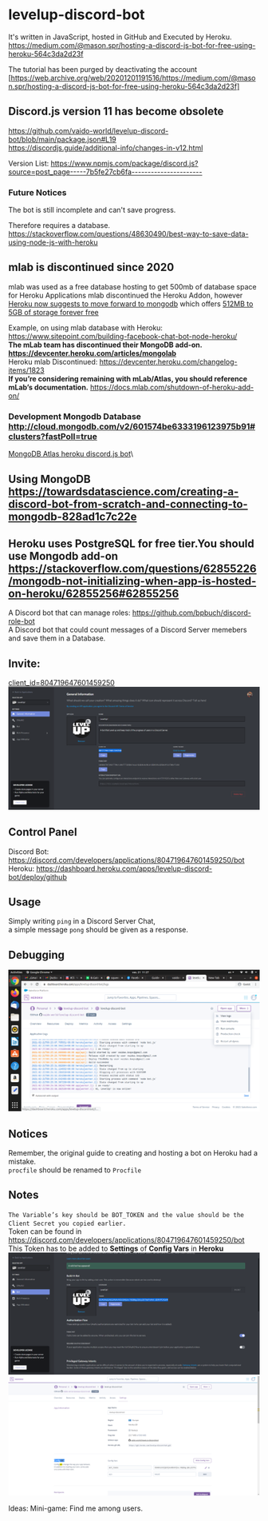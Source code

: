 # levelup-discord-bot
It's written in JavaScript, hosted in GitHub and Executed by Heroku.  
https://medium.com/@mason.spr/hosting-a-discord-js-bot-for-free-using-heroku-564c3da2d23f 

The tutorial has been purged by deactivating the account
[https://web.archive.org/web/20201201191516/https://medium.com/@mason.spr/hosting-a-discord-js-bot-for-free-using-heroku-564c3da2d23f]

## Discord.js version 11 has become obsolete
https://github.com/vaido-world/levelup-discord-bot/blob/main/package.json#L19  
https://discordjs.guide/additional-info/changes-in-v12.html

Version List: https://www.npmjs.com/package/discord.js?source=post_page-----7b5fe27cb6fa----------------------
 

### Future Notices
The bot is still incomplete and can't save progress. 

Therefore requires a database.  
https://stackoverflow.com/questions/48630490/best-way-to-save-data-using-node-js-with-heroku  



## mlab is discontinued since 2020
mlab was used as a free database hosting to get 500mb of database space for Heroku Applications
mlab discontinued the Heroku Addon, however [Heroku now suggests to move forward to mongodb](https://docs.mlab.com/shutdown-of-heroku-add-on/#what-action-is-required-how-can-i-keep-my-application-running) which offers [512MB to 5GB of storage forever free](https://www.mongodb.com/pricing)

Example, on using mlab database with Heroku: https://www.sitepoint.com/building-facebook-chat-bot-node-heroku/   
**The mLab team has discontinued their MongoDB add-on.** **https://devcenter.heroku.com/articles/mongolab**  
Heroku mlab Discontinued: https://devcenter.heroku.com/changelog-items/1823   
**If you’re considering remaining with mLab/Atlas, you should reference mLab’s documentation.** https://docs.mlab.com/shutdown-of-heroku-add-on/  

### Development Mongodb Database http://cloud.mongodb.com/v2/601574be6333196123975b91#clusters?fastPoll=true
[MongoDB Atlas heroku discord.js bot](https://www.google.com/search?ei=L20VYN37IseurgSC566wBw&q=MongoDB+Atlas+heroku+discord.js+bot&oq=MongoDB+Atlas+heroku+discord.js+bot&gs_lcp=CgZwc3ktYWIQAzoFCCEQoAE6BwghEAoQoAFQ50BYvGtg02xoCHAAeACAAXiIAcIIkgEDNS42mAEAoAEBqgEHZ3dzLXdpesABAQ&sclient=psy-ab&ved=0ahUKEwidz6yK78PuAhVHl4sKHYKzC3YQ4dUDCA0&uact=5)\

## Using MongoDB https://towardsdatascience.com/creating-a-discord-bot-from-scratch-and-connecting-to-mongodb-828ad1c7c22e
## Heroku uses PostgreSQL for free tier.You should use Mongodb add-on https://stackoverflow.com/questions/62855226/mongodb-not-initializing-when-app-is-hosted-on-heroku/62855256#62855256


A Discord bot that can manage roles: https://github.com/bpbuch/discord-role-bot  
A Discord bot that could count messages of a Discord Server memebers and save them in a Database.  

## Invite:
<a href="https://discord.com/oauth2/authorize?client_id=804719647601459250&scope=bot&permissions=0">client_id=804719647601459250</a>
![Client Id can ba found here](./Note3.png)


## Control Panel
Discord Bot: https://discord.com/developers/applications/804719647601459250/bot  
Heroku: https://dashboard.heroku.com/apps/levelup-discord-bot/deploy/github  


## Usage
Simply writing `ping` in a Discord Server Chat,   
a simple message `pong` should be given as a response.  

## Debugging 
![Client Id can ba found here](./Note4.png)


## Notices
Remember, the original guide to creating and hosting a bot on Heroku had a mistake.  
`procfile` should be renamed to `Procfile`  




## Notes
`The Variable’s key should be BOT_TOKEN and the
 value should be the Client Secret you copied earlier.`  
Token can be found in https://discord.com/developers/applications/804719647601459250/bot  
This Token has to be added to **Settings** of **Config Vars** in **Heroku**  
![Token can be found in ](./Note1.png)
![Heroku Settings Tab](./Note2.png)

Ideas: Mini-game: Find me among users.
